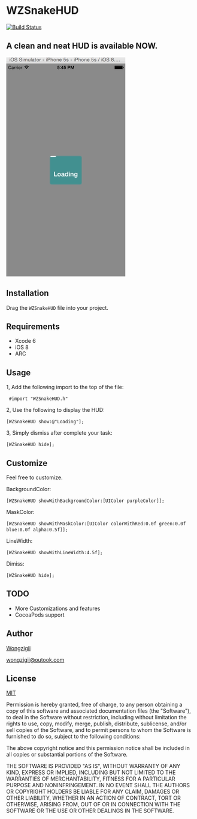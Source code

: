 # WZSnakeHUD 

[![Build Status](https://travis-ci.org/wongzigii/WZSnakeHUD.png)](https://travis-ci.org/wongzigii/WZSnakeHUD)

## A clean and neat HUD is available NOW.

<p>
<img src="WZSnakeHudDemo/Gif/WZSnakeHUD.gif">
</p>

## Installation

Drag the `WZSnakeHUD` file into your project.

## Requirements

 * Xcode 6
 * iOS 8
 * ARC
 
## Usage

1, Add the following import to the top of the file:

```` objc
 #import "WZSnakeHUD.h"
````

2, Use the following to display the HUD:

```` objc
[WZSnakeHUD show:@"Loading"];
````

3, Simply dismiss after complete your task:

```` objc
[WZSnakeHUD hide];
````

## Customize
Feel free to customize.

BackgroundColor:

```` objc
[WZSnakeHUD showWithBackgroundColor:[UIColor purpleColor]];
````

MaskColor:

```` objc
[WZSnakeHUD showWithMaskColor:[UIColor colorWithRed:0.0f green:0.0f blue:0.0f alpha:0.5f]];
````

LineWidth:

```` objc
[WZSnakeHUD showWithLineWidth:4.5f];
````

Dimiss:

```` objc
[WZSnakeHUD hide];
````

## TODO

 * More Customizations and features
 * CocoaPods support

## Author

[Wongzigii](https://github.com/wongzigii)

[wongzigii@outook.com](wongzigii@outlook.com)

## License

[MIT](https://github.com/wongzigii/WZSnakeHUD/blob/master/LICENSE)

Permission is hereby granted, free of charge, to any person obtaining a copy
of this software and associated documentation files (the "Software"), to deal
in the Software without restriction, including without limitation the rights
to use, copy, modify, merge, publish, distribute, sublicense, and/or sell
copies of the Software, and to permit persons to whom the Software is
furnished to do so, subject to the following conditions:

The above copyright notice and this permission notice shall be included in all
copies or substantial portions of the Software.

THE SOFTWARE IS PROVIDED "AS IS", WITHOUT WARRANTY OF ANY KIND, EXPRESS OR
IMPLIED, INCLUDING BUT NOT LIMITED TO THE WARRANTIES OF MERCHANTABILITY,
FITNESS FOR A PARTICULAR PURPOSE AND NONINFRINGEMENT. IN NO EVENT SHALL THE
AUTHORS OR COPYRIGHT HOLDERS BE LIABLE FOR ANY CLAIM, DAMAGES OR OTHER
LIABILITY, WHETHER IN AN ACTION OF CONTRACT, TORT OR OTHERWISE, ARISING FROM,
OUT OF OR IN CONNECTION WITH THE SOFTWARE OR THE USE OR OTHER DEALINGS IN THE
SOFTWARE.
